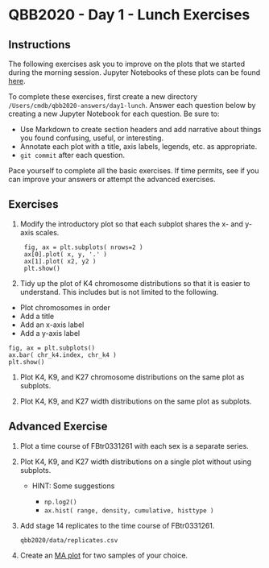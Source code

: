 # QBB2020 - Day 1 - Lunch Exercises

## Instructions

The following exercises ask you to improve on the plots that we started during the morning session.  Jupyter Notebooks of these plots can be found [here](https://github.com/bxlab/qbb2020/tree/master/day1/1-morning).

To complete these exercises, first create a new directory `/Users/cmdb/qbb2020-answers/day1-lunch`.  Answer each question below by creating a new Jupyter Notebook for each question.  Be sure to:

- Use Markdown to create section headers and add narrative about things you found confusing, useful, or interesting.
- Annotate each plot with a title, axis labels, legends, etc. as appropriate.
- `git commit` after each question.

Pace yourself to complete all the basic exercises.  If time permits, see if you can improve your answers or attempt the advanced exercises.

## Exercises

1. Modify the introductory plot so that each subplot shares the x- and y-axis scales.

        fig, ax = plt.subplots( nrows=2 )
        ax[0].plot( x, y, '.' )
        ax[1].plot( x2, y2 )
        plt.show()

1. Tidy up the plot of K4 chromosome distributions so that it is easier to understand. This includes but is not limited to the following.
  * Plot chromosomes in order
  * Add a title
  * Add an x-axis label
  * Add a y-axis label

  ```
  fig, ax = plt.subplots()
  ax.bar( chr_k4.index, chr_k4 )
  plt.show()
  ```
1. Plot K4, K9, and K27 chromosome distributions on the same plot as subplots.

1. Plot K4, K9, and K27 width distributions on the same plot as subplots.

## Advanced Exercise

1. Plot a time course of FBtr0331261 with each sex is a separate series.

1. Plot K4, K9, and K27 width distributions on a single plot without using subplots.

    - HINT: Some suggestions

        - `np.log2()`
        - `ax.hist( range, density, cumulative, histtype )`

1. Add stage 14 replicates to the time course of FBtr0331261.

    `qbb2020/data/replicates.csv`

1. Create an [MA plot](https://en.wikipedia.org/wiki/MA_plot) for two samples of your choice.
